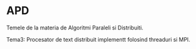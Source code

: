 # APD

Temele de la materia de Algoritmi Paraleli si Distribuiti.

Tema3: Procesator de text distribuit implementt folosind threaduri si MPI.
